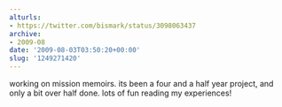 ```yaml
---
alturls:
- https://twitter.com/bismark/status/3098063437
archive:
- 2009-08
date: '2009-08-03T03:50:20+00:00'
slug: '1249271420'
---
```


working on mission memoirs. its been a four and a half year project, and only a bit over half done. lots of fun reading my experiences!

